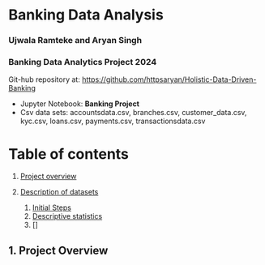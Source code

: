 # Banking Data Analysis
### Ujwala Ramteke and Aryan Singh

### Banking Data Analytics Project 2024 

Git-hub repository at: 
https://github.com/httpsaryan/Holistic-Data-Driven-Banking

- Jupyter Notebook: **Banking Project**
- Csv data sets: accountsdata.csv, branches.csv, customer_data.csv, kyc.csv, loans.csv, payments.csv, transactionsdata.csv

# Table of contents
1. [Project overview](#projectoverview)

2. [Description of datasets](#section2)
   1. [Initial Steps](#sec2p1)
   2. [Descriptive statistics](#sec2p2)
   3. []






## 1. Project Overview <a name="projectoverview"></a>
